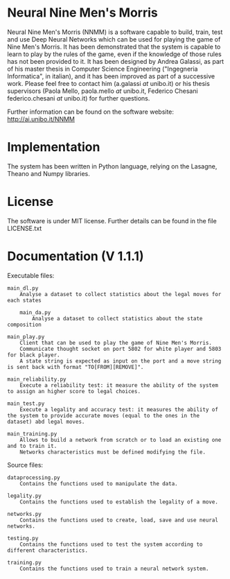 # Neural Nine Men's Morris

Neural Nine Men's Morris (NNMM) is a software capable to build, train, test and use Deep Neural Networks which can be used for playing the game of Nine Men's Morris.
It has been demonstrated that the system is capable to learn to play by the rules of the game, even if the knowledge of those rules has not been provided to it.
It has been designed by Andrea Galassi, as part of his master thesis in Computer Science Engineering ("Ingegneria Informatica", in italian), and it has been improved as part of a successive work.
Please feel free to contact him (a.galassi *at* unibo.it) or his thesis supervisors (Paola Mello, paola.mello *at* unibo.it, Federico Chesani federico.chesani *at* unibo.it) for further questions.

Further information can be found on the software website: http://ai.unibo.it/NNMM


# Implementation

The system has been written in Python language, relying on the Lasagne, Theano and Numpy libraries.


# License

The software is under MIT license. Further details can be found in the file LICENSE.txt


# Documentation (V 1.1.1)

Executable files:
	
	main_dl.py
		Analyse a dataset to collect statistics about the legal moves for each states
    
        main_da.py
	        Analyse a dataset to collect statistics about the state composition
		
	main_play.py
		Client that can be used to play the game of Nine Men's Morris.
		Communicate thought socket on port 5802 for white player and 5803 for black player.
		A state string is expected as input on the port and a move string is sent back with format "TO[FROM][REMOVE]".
	
	main_reliability.py
		Execute a reliability test: it measure the ability of the system to assign an higher score to legal choices.
	
	main_test.py
		Execute a legality and accuracy test: it measures the ability of the system to provide accurate moves (equal to the ones in the dataset) abd legal moves.
	
	main_training.py
		Allows to build a network from scratch or to load an existing one and to train it.
		Networks characteristics must be defined modifying the file.


Source files:

	dataprocessing.py
		Contains the functions used to manipulate the data.
		
	legality.py
		Contains the functions used to establish the legality of a move.
		
	networks.py
		Contains the functions used to create, load, save and use neural networks.
		
	testing.py
		Contains the functions used to test the system according to different characteristics.
		
	training.py
		Contains the functions used to train a neural network system.
